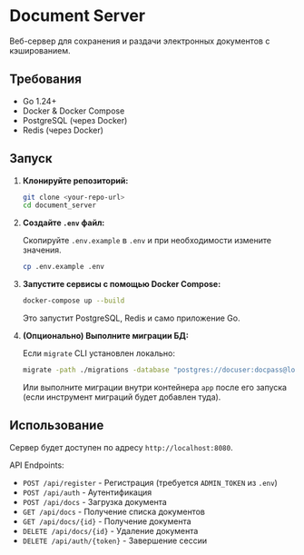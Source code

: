 # Document Server

Веб-сервер для сохранения и раздачи электронных документов с кэшированием.

## Требования

*   Go 1.24+
*   Docker & Docker Compose
*   PostgreSQL (через Docker)
*   Redis (через Docker)

## Запуск

1.  **Клонируйте репозиторий:**

    ```bash
    git clone <your-repo-url>
    cd document_server
    ```

2.  **Создайте `.env` файл:**

    Скопируйте `.env.example` в `.env` и при необходимости измените значения.
    ```bash
    cp .env.example .env
    ```

3.  **Запустите сервисы с помощью Docker Compose:**

    ```bash
    docker-compose up --build
    ```

    Это запустит PostgreSQL, Redis и само приложение Go.

4.  **(Опционально) Выполните миграции БД:**

    Если `migrate` CLI установлен локально:
    ```bash
    migrate -path ./migrations -database "postgres://docuser:docpass@localhost:5432/docdb?sslmode=disable" up
    ```
    Или выполните миграции внутри контейнера `app` после его запуска (если инструмент миграций будет добавлен туда).

## Использование

Сервер будет доступен по адресу `http://localhost:8080`.

API Endpoints:

*   `POST /api/register` - Регистрация (требуется `ADMIN_TOKEN` из `.env`)  
*   `POST /api/auth` - Аутентификация  
*   `POST /api/docs` - Загрузка документа  
*   `GET /api/docs` - Получение списка документов  
*   `GET /api/docs/{id}` - Получение документа  
*   `DELETE /api/docs/{id}` - Удаление документа  
*   `DELETE /api/auth/{token}` - Завершение сессии  
